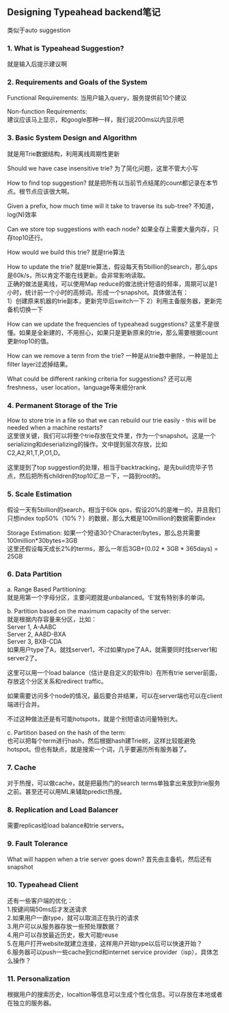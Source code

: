 ## Designing Typeahead backend笔记
类似于auto suggestion

### 1. What is Typeahead Suggestion?
就是输入后提示建议啊

### 2. Requirements and Goals of the System
Functional Requirements: 
当用户输入query，服务提供前10个建议  

Non-function Requirements:   
建议应该马上显示，和google那种一样，我们说200ms以内显示吧

### 3. Basic System Design and Algorithm
就是用Trie数据结构，利用离线周期性更新

Should we have case insensitive trie? 为了简化问题，这里不管大小写

How to find top suggestion? 就是把所有以当前节点结尾的count都记录在本节点。根节点应该很大啊。

Given a prefix, how much time will it take to traverse its sub-tree? 不知道，log(N)效率

Can we store top suggestions with each node? 如果全存上需要大量内存，只存top10还行。

How would we build this trie? 就是trie算法

How to update the trie? 
就是trie算法，假设每天有5billion的search，那么qps是60k/s，所以肯定不能在线更新。会非常影响读取。  
正确的做法是离线，可以使用Map reduce的做法统计短语的频率，周期可以是1小时，统计前一个小时的高频词。形成一个snapshot。具体做法有：  
1）创建原来机器的trie副本，更新完毕后switch一下
2）利用主备服务器，更新完备机切换一下

How can we update the frequencies of typeahead suggestions? 这里不是很懂。如果是全新建的，不用担心，如果只是更新原来的trie，那么需要根据count更新top10的值。

How can we remove a term from the trie? 一种是从trie数中删除，一种是加上filter layer过滤掉结果。

What could be different ranking criteria for suggestions? 还可以用freshness，user location，language等来细分rank

### 4. Permanent Storage of the Trie
How to store trie in a file so that we can rebuild our trie easily - this will be needed when a machine restarts?   
这里很关键，我们可以将整个trie存放在文件里，作为一个snapshot。这是一个serializing和deserializing的操作。文中提到层次存放，比如C2,A2,R1,T,P,O1,D。  

这里提到了top suggestion的处理，相当于backtracking，是先build完毕子节点，然后把所有children的top10汇总一下，一路到root的。

### 5. Scale Estimation
假设一天有5billion的search，相当于60k qps，假设20%的是唯一的，并且我们只想index top50%（10%？）的数据，那么大概是100million的数据需要index

Storage Estimation: 
如果一个短语30个Character/bytes，那么总共需要100million*30bytes=3GB  
这里还假设每天成长2%的terms，那么一年后3GB+(0.02 * 3GB * 365days) = 25GB

### 6. Data Partition
a. Range Based Partitioning:  
就是用第一个字母分区，主要问题就是unbalanced。‘E’就有特别多的单词。  

b. Partition based on the maximum capacity of the server:  
就是根据内存容量来分区，比如：  
Server 1, A-AABC  
Server 2, AABD-BXA  
Server 3, BXB-CDA  
如果用户type了A，就找server1，不过如果type了AA，就需要同时找server1和server2了。 

这里可以用一个load balance（估计是自定义的软件lb）在所有trie server前面，存放这个分区关系和redirect traffic。

如果需要访问多个node的情况，最后要合并结果，可以在server端也可以在client端进行合并。

不过这种做法还是有可能hotspots，就是个别短语访问量特别大。

c. Partition based on the hash of the term:   
也可以把每个term进行hash，然后根据hash建Trie树，这样比较能避免hotspot。但也有缺点，就是搜索一个词，几乎要遍历所有服务器了。

### 7. Cache
对于热搜，可以做cache，就是把最热门的search terms单独拿出来放到trie服务之前。甚至还可以用ML来辅助predict热搜。

### 8. Replication and Load Balancer
需要replicas给load balance和trie servers。

### 9. Fault Tolerance
What will happen when a trie server goes down? 首先由主备机，然后还有snapshot

### 10. Typeahead Client
还有一些客户端的优化：  
1.按键间隔50ms后才发送请求  
2.如果用户一直type，就可以取消正在执行的请求  
3.用户可以从服务器存放一些预处理数据？  
4.用户可以存放最近历史，极大可能reuse  
5.在用户打开website就建立连接，这样用户开始type以后可以快速开始？  
6.服务器可以push一些cache到cnd和internet service provider（isp），具体怎么操作？  

### 11. Personalization
根据用户的搜索历史，localtion等信息可以生成个性化信息。可以存放在本地或者在独立的服务器。




